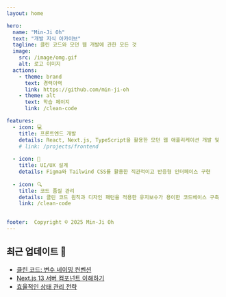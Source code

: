 ```yaml
---
layout: home

hero:
  name: "Min-Ji Oh"
  text: "개발 지식 아카이브"
  tagline: 클린 코드와 모던 웹 개발에 관한 모든 것
  image:
    src: /image/omg.gif
    alt: 로고 이미지
  actions:
    - theme: brand
      text: 경력이력
      link: https://github.com/min-ji-oh
    - theme: alt
      text: 학습 페이지
      link: /clean-code

features:
  - icon: 💻
    title: 프론트엔드 개발
    details: React, Next.js, TypeScript을 활용한 모던 웹 애플리케이션 개발 및 최적화 경험
    # link: /projects/frontend
    
  - icon: 🎨
    title: UI/UX 설계
    details: Figma와 Tailwind CSS를 활용한 직관적이고 반응형 인터페이스 구현
    
  - icon: 🔍
    title: 코드 품질 관리
    details: 클린 코드 원칙과 디자인 패턴을 적용한 유지보수가 용이한 코드베이스 구축
    link: /clean-code
    

footer:  Copyright © 2025 Min-Ji Oh
---
```


## 최근 업데이트 📝

- [클린 코드: 변수 네이밍 컨벤션](/clean-code)
- [Next.js 13 서버 컴포넌트 이해하기](/modern/serverside)
- [효율적인 상태 관리 전략](/modern/state)